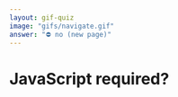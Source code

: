 ```yaml
---
layout: gif-quiz
image: "gifs/navigate.gif"
answer: "⛔️ no (new page)"
---
```


# JavaScript required?